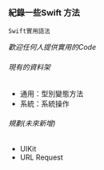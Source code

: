 ### 紀錄一些Swift 方法
`Swift實用語法`

*歡迎任何人提供實用的Code*

###### 現有的資料架
* 通用：型別變態方法
* 系統：系統操作

 ###### 規劃(未來新增)
- UIKit
- URL Request

